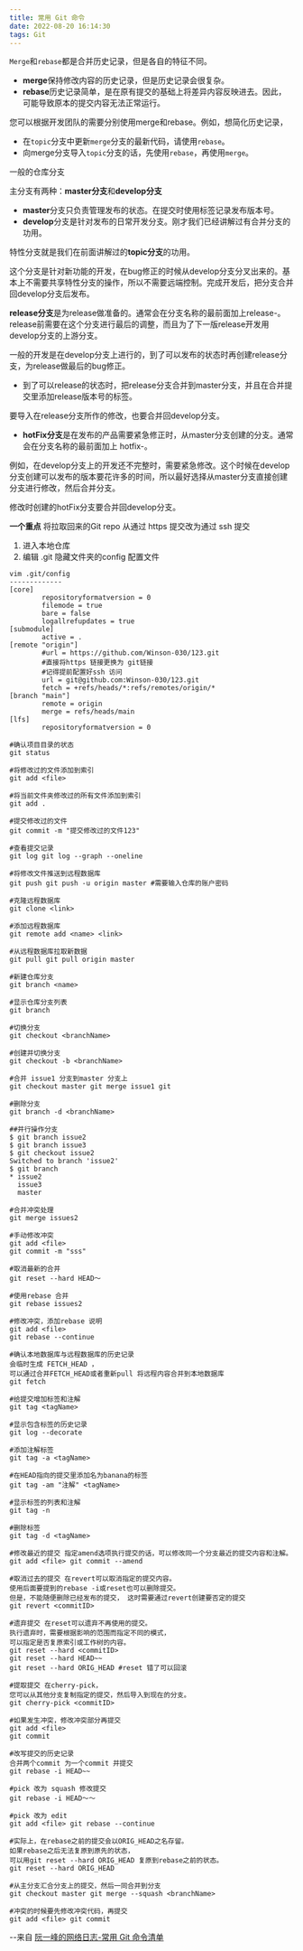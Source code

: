 ```yaml
---
title: 常用 Git 命令
date: 2022-08-20 16:14:30
tags: Git
---
```






`Merge`和`rebase`都是合并历史记录，但是各自的特征不同。

-   **merge**保持修改内容的历史记录，但是历史记录会很复杂。
-   **rebase**历史记录简单，是在原有提交的基础上将差异内容反映进去。因此，可能导致原本的提交内容无法正常运行。

您可以根据开发团队的需要分别使用merge和rebase。例如，想简化历史记录，

-   在`topic`分支中更新`merge`分支的最新代码，请使用`rebase`。
-   向merge分支导入`topic`分支的话，先使用`rebase`，再使用`merge`。

一般的仓库分支

主分支有两种：**master分支**和**develop分支**

-   **master**分支只负责管理发布的状态。在提交时使用标签记录发布版本号。
-   **develop**分支是针对发布的日常开发分支。刚才我们已经讲解过有合并分支的功用。

特性分支就是我们在前面讲解过的**topic分支**的功用。

这个分支是针对新功能的开发，在bug修正的时候从develop分支分叉出来的。基本上不需要共享特性分支的操作，所以不需要远端控制。完成开发后，把分支合并回develop分支后发布。

**release分支**是为release做准备的。通常会在分支名称的最前面加上release-。release前需要在这个分支进行最后的调整，而且为了下一版release开发用develop分支的上游分支。

一般的开发是在develop分支上进行的，到了可以发布的状态时再创建release分支，为release做最后的bug修正。

- 到了可以release的状态时，把release分支合并到master分支，并且在合并提交里添加release版本号的标签。

要导入在release分支所作的修改，也要合并回develop分支。

- **hotFix分支**是在发布的产品需要紧急修正时，从master分支创建的分支。通常会在分支名称的最前面加上 hotfix-。

例如，在develop分支上的开发还不完整时，需要紧急修改。这个时候在develop分支创建可以发布的版本要花许多的时间，所以最好选择从master分支直接创建分支进行修改，然后合并分支。

修改时创建的hotFix分支要合并回develop分支。




**一个重点**
将拉取回来的Git repo 从通过 https 提交改为通过 ssh 提交
1. 进入本地仓库
2. 编辑 .git 隐藏文件夹的config 配置文件

```shell
vim .git/config
-------------
[core]
        repositoryformatversion = 0
        filemode = true
        bare = false
        logallrefupdates = true
[submodule]
        active = .
[remote "origin"]
        #url = https://github.com/Winson-030/123.git
        #直接将https 链接更换为 git链接
        #记得提前配置好ssh 访问
        url = git@github.com:Winson-030/123.git
        fetch = +refs/heads/*:refs/remotes/origin/*
[branch "main"]
        remote = origin
        merge = refs/heads/main
[lfs]
        repositoryformatversion = 0
```







```shell
#确认项目目录的状态 
git status 

#将修改过的文件添加到索引 
git add <file> 

#将当前文件夹修改过的所有文件添加到索引
git add . 

#提交修改过的文件 
git commit -m "提交修改过的文件123" 

#查看提交记录 
git log git log --graph --oneline 

#将修改文件推送到远程数据库 
git push git push -u origin master #需要输入仓库的账户密码 

#克隆远程数据库 
git clone <link> 

#添加远程数据库 
git remote add <name> <link> 

#从远程数据库拉取新数据 
git pull git pull origin master 

#新建仓库分支 
git branch <name> 

#显示仓库分支列表 
git branch 

#切换分支 
git checkout <branchName> 

#创建并切换分支 
git checkout -b <branchName> 

#合并 issue1 分支到master 分支上 
git checkout master git merge issue1 git 

#删除分支 
git branch -d <branchName> 

##并行操作分支 
$ git branch issue2 
$ git branch issue3  
$ git checkout issue2 
Switched to branch 'issue2' 
$ git branch 
* issue2 
  issue3 
  master 

#合并冲突处理
git merge issues2 

#手动修改冲突 
git add <file> 
git commit -m "sss" 

#取消最新的合并 
git reset --hard HEAD～ 

#使用rebase 合并 
git rebase issues2 

#修改冲突，添加rebase 说明 
git add <file> 
git rebase --continue 

#确认本地数据库与远程数据库的历史记录 
会临时生成 FETCH_HEAD ，
可以通过合并FETCH_HEAD或者重新pull 将远程内容合并到本地数据库 
git fetch 

#给提交增加标签和注解 
git tag <tagName> 

#显示包含标签的历史记录 
git log --decorate 

#添加注解标签 
git tag -a <tagName> 

#在HEAD指向的提交里添加名为banana的标签 
git tag -am "注解" <tagName> 

#显示标签的列表和注解 
git tag -n 

#删除标签 
git tag -d <tagName> 

#修改最近的提交 指定amend选项执行提交的话，可以修改同一个分支最近的提交内容和注解。 
git add <file> git commit --amend 

#取消过去的提交 在revert可以取消指定的提交内容。 
使用后面要提到的rebase -i或reset也可以删除提交。 
但是，不能随便删除已经发布的提交， 这时需要通过revert创建要否定的提交 
git revert <commitID> 

#遗弃提交 在reset可以遗弃不再使用的提交。
执行遗弃时，需要根据影响的范围而指定不同的模式， 
可以指定是否复原索引或工作树的内容。 
git reset --hard <commitID> 
git reset --hard HEAD~~ 
git reset --hard ORIG_HEAD #reset 错了可以回滚 

#提取提交 在cherry-pick，
您可以从其他分支复制指定的提交，然后导入到现在的分支。 
git cherry-pick <commitID> 

#如果发生冲突，修改冲突部分再提交 
git add <file> 
git commit 

#改写提交的历史记录 
合并两个commit 为一个commit 并提交
git rebase -i HEAD~~ 

#pick 改为 squash 修改提交 
git rebase -i HEAD～～ 

#pick 改为 edit 
git add <file> git rebase --continue 

#实际上，在rebase之前的提交会以ORIG_HEAD之名存留。 
如果rebase之后无法复原到原先的状态， 
可以用git reset --hard ORIG_HEAD 复原到rebase之前的状态。
git reset --hard ORIG_HEAD 

#从主分支汇合分支上的提交，然后一同合并到分支 
git checkout master git merge --squash <branchName> 

#冲突的时候要先修改冲突代码，再提交 
git add <file> git commit
```



--来自 [阮一峰的网络日志-常用 Git 命令清单](https://www.ruanyifeng.com/blog/2015/12/git-cheat-sheet.html)

